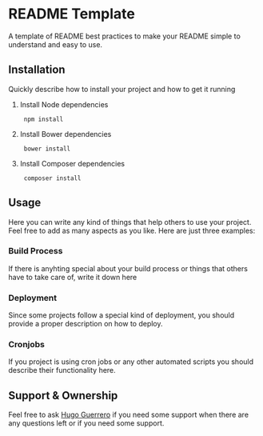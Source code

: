 # README Template

A template of README best practices to make your README simple to understand and easy to use.

## Installation

Quickly describe how to install your project and how to get it running

1. Install Node dependencies

        npm install

2. Install Bower dependencies

        bower install

3. Install Composer dependencies

        composer install

## Usage

Here you can write any kind of things that help others to use your project. Feel free to add as many aspects as you like. Here are just three examples:

### Build Process
If there is anyhting special about your build process or things that others have to take care of, write it down here

### Deployment
Since some projects follow a special kind of deployment, you should provide a proper description on how to deploy.

### Cronjobs
If you project is using cron jobs or any other automated scripts you should describe their functionality here.

## Support & Ownership

Feel free to ask [Hugo Guerrero](hguerrer@redhat.com) if you need some support when there are any questions left or if you need some support.